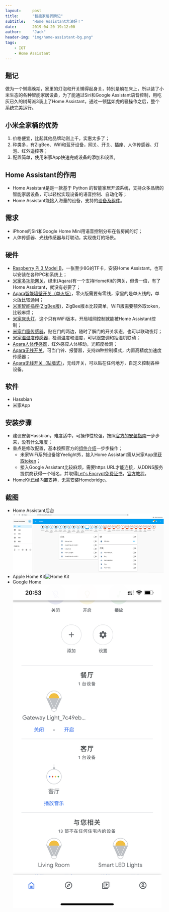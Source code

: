 ```yaml
---
layout:     post
title:      "智能家居折腾记"
subtitle:   "Home Assistant大法好！"
date:       2019-04-20 19:12:00
author:     "Jack"
header-img: "img/home-assistant-bg.png"
tags:
    - IOT
    - Home Assistant
---
```

## 题记
做为一个懒癌晚期，家里的灯泡和开关懒得起身关，特别是躺在床上，所以装了小米生态的各种智能家居设备，为了能通过Siri和Google Assistant语音控制，用吃灰已久的树莓派3装上了Home Assistant，通过一顿猛如虎的骚操作之后，整个系统完美运行。

## 小米全家桶的优势
1. 价格便宜，比起其他品牌动则上千，实惠太多了；
2. 种类多，有ZigBee、Wifi和蓝牙设备，网关、开关、插座、人体传感器、灯泡、红外遥控等；
3. 配置简单，使用米家App快速完成设备的添加和设置。

## Home Assistant的作用
* Home Assistant是是一款基于 Python 的智能家居开源系统，支持众多品牌的智能家居设备，可以轻松实现设备的语音控制、自动化等；
* Home Assistant能接入海量的设备，支持的[设备及组件](https://www.home-assistant.io/components/)。

## 需求
* iPhone的Siri和Google Home Mini用语音控制分布在各房间的灯；
* 人体传感器、光线传感器与灯联动，实现夜灯的场景。

## 硬件
* [Raspberry Pi 3 Model B](https://item.taobao.com/item.htm?spm=0.7095261.0.0.29491debwhELXl&id=565703159178&src=raspberrypi)，一张至少8G的TF卡，安装Home Assistant，也可以安装在各种PC和系统上；
* [米家多功能网关](https://www.xiaomiyoupin.com/detail?gid=103292)，绿米(Aqara)有一个支持HomeKit的网关，但贵一倍，有了Home Assistant，就没有必要了；
* [Aqara智能墙壁开关（单火版）](https://www.xiaomiyoupin.com/detail?gid=284)，零火版需要有零线，家里的是单火线的，单火版比较通用；
* [米家智能插座(ZigBee版)](https://www.xiaomiyoupin.com/detail?gid=103074)，ZigBee版本比较简单，WiFi版需要额外取token，比较麻烦；
* [米家床头灯](https://www.xiaomiyoupin.com/detail?gid=101471)，这个只有WiFi版本，开局域网控制就能被Home Assistant控制；
* [米家门窗传感器](https://www.xiaomiyoupin.com/detail?gid=101464)，贴在门的两边，随时了解门的开关状态，也可以联动夜灯；
* [米家温湿度传感器](https://www.xiaomiyoupin.com/detail?gid=103153)，检测温度和湿度，可以跟空调和抽湿机联动；
* [Aqara人体传感器](https://www.xiaomiyoupin.com/detail?gid=730)，红外感应人体移动，光照度检测；
* [Aqara无线开关](https://www.xiaomiyoupin.com/detail?gid=101295)，可当门铃、报警器，支持四种控制模式，内置高精度加速度传感器；
* [Aqara无线开关（贴墙式）](https://www.xiaomiyoupin.com/detail?gid=102856)，无线开关，可以贴在任何地方，自定义控制各种设备。

## 软件
* Hassbian
* 米家App

## 安装步骤
* 建议安装Hassbian，难度适中，可操作性较强，按照[官方的安装指南](https://www.home-assistant.io/docs/installation/hassbian/)一步步来，没有什么难度；
* 重点是修改配置，基本按照官方的[组件介绍](https://www.home-assistant.io/components/)一步步操作；
    * 米家WiFi系列设备除Yeelight外，接入Home Assistant需从米家App里[获取token](https://www.home-assistant.io/components/vacuum.xiaomi_miio/#retrieving-the-access-token)；
    * 接入Google Assistant比较麻烦，需要https URL才能连接，从DDNS服务提供商获得一个域名，并取得[Let's Encrypt免费证书](https://certbot.eff.org/lets-encrypt/centos6-apache)，[官方教程](https://www.home-assistant.io/components/google_assistant/)。
* HomeKit已经内置支持，无需安装Homebridge。

## 截图
* Home Assistant后台![Home Assistant](/img/ha-front-end.png)
* Apple Home Kit![Home Kit](/img/home-kit-app.PNG)
* Google Home![Google Home](/img/google-home-app.PNG)